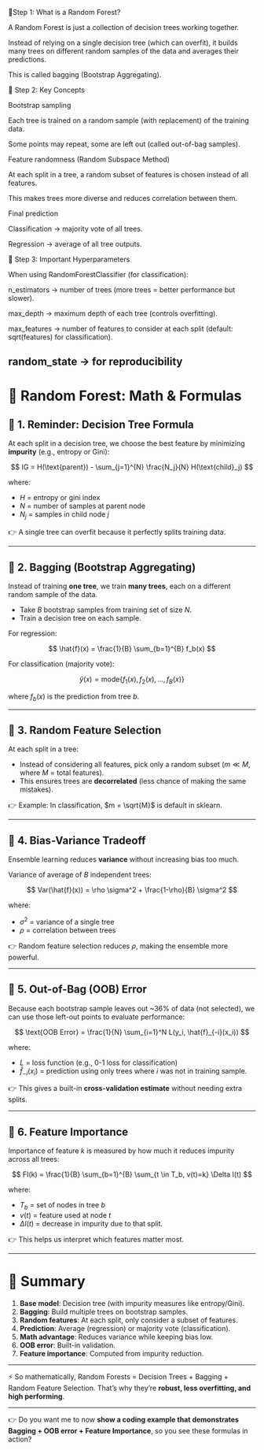 🔹Step 1: What is a Random Forest?

A Random Forest is just a collection of decision trees working together.

Instead of relying on a single decision tree (which can overfit), it builds many trees on different random samples of the data and averages their predictions.

This is called bagging (Bootstrap Aggregating).

🔹 Step 2: Key Concepts

Bootstrap sampling

Each tree is trained on a random sample (with replacement) of the training data.

Some points may repeat, some are left out (called out-of-bag samples).

Feature randomness (Random Subspace Method)

At each split in a tree, a random subset of features is chosen instead of all features.

This makes trees more diverse and reduces correlation between them.

Final prediction

Classification → majority vote of all trees.

Regression → average of all tree outputs.

🔹 Step 3: Important Hyperparameters

When using RandomForestClassifier (for classification):

n_estimators → number of trees (more trees = better performance but slower).

max_depth → maximum depth of each tree (controls overfitting).

max_features → number of features to consider at each split (default: sqrt(features) for classification).

random_state → for reproducibility
---

# 🌳 Random Forest: Math & Formulas


## 🔹 1. Reminder: Decision Tree Formula

At each split in a decision tree, we choose the best feature by minimizing **impurity** (e.g., entropy or Gini):

$$
IG = H(\text{parent}) - \sum_{j=1}^{N} \frac{N_j}{N} H(\text{child}_j)
$$

where:

* $H$ = entropy or gini index
* $N$ = number of samples at parent node
* $N_j$ = samples in child node $j$

👉 A single tree can overfit because it perfectly splits training data.

---

## 🔹 2. Bagging (Bootstrap Aggregating)

Instead of training **one tree**, we train **many trees**, each on a different random sample of the data.

* Take $B$ bootstrap samples from training set of size $N$.
* Train a decision tree on each sample.

For regression:

$$
\hat{f}(x) = \frac{1}{B} \sum_{b=1}^{B} f_b(x)
$$

For classification (majority vote):

$$
\hat{y}(x) = \text{mode}\{ f_1(x), f_2(x), \dots, f_B(x) \}
$$

where $f_b(x)$ is the prediction from tree $b$.

---

## 🔹 3. Random Feature Selection

At each split in a tree:

* Instead of considering all features, pick only a random subset ($m \ll M$, where $M$ = total features).
* This ensures trees are **decorrelated** (less chance of making the same mistakes).

👉 Example: In classification, $m = \sqrt{M}$ is default in sklearn.

---

## 🔹 4. Bias-Variance Tradeoff

Ensemble learning reduces **variance** without increasing bias too much.

Variance of average of $B$ independent trees:

$$
Var(\hat{f}(x)) = \rho \sigma^2 + \frac{1-\rho}{B} \sigma^2
$$

where:

* $\sigma^2$ = variance of a single tree
* $\rho$ = correlation between trees

👉 Random feature selection reduces $\rho$, making the ensemble more powerful.

---

## 🔹 5. Out-of-Bag (OOB) Error

Because each bootstrap sample leaves out \~36% of data (not selected), we can use those left-out points to evaluate performance:

$$
\text{OOB Error} = \frac{1}{N} \sum_{i=1}^N L(y_i, \hat{f}_{-i}(x_i))
$$

where:

* $L$ = loss function (e.g., 0-1 loss for classification)
* $\hat{f}_{-i}(x_i)$ = prediction using only trees where $i$ was not in training sample.

👉 This gives a built-in **cross-validation estimate** without needing extra splits.

---

## 🔹 6. Feature Importance

Importance of feature $k$ is measured by how much it reduces impurity across all trees:

$$
FI(k) = \frac{1}{B} \sum_{b=1}^{B} \sum_{t \in T_b, v(t)=k} \Delta I(t)
$$

where:

* $T_b$ = set of nodes in tree $b$
* $v(t)$ = feature used at node $t$
* $\Delta I(t)$ = decrease in impurity due to that split.

👉 This helps us interpret which features matter most.

---

# 🔑 Summary

1. **Base model**: Decision tree (with impurity measures like entropy/Gini).
2. **Bagging**: Build multiple trees on bootstrap samples.
3. **Random features**: At each split, only consider a subset of features.
4. **Prediction**: Average (regression) or majority vote (classification).
5. **Math advantage**: Reduces variance while keeping bias low.
6. **OOB error**: Built-in validation.
7. **Feature importance**: Computed from impurity reduction.

---

⚡ So mathematically, Random Forests = Decision Trees + Bagging + Random Feature Selection.
That’s why they’re **robust, less overfitting, and high performing**.

---

👉 Do you want me to now **show a coding example that demonstrates Bagging + OOB error + Feature Importance**, so you see these formulas in action?
